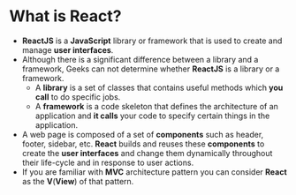 # What is React?
* **ReactJS** is a **JavaScript** library or framework that is used to create and manage **user interfaces**.
* Although there is a significant difference between a library and a framework, Geeks can not determine whether **ReactJS** is a library or a framework.
    * A **library** is a set of classes that contains useful methods which **you call** to do specific jobs.
    * A **framework** is a code skeleton that defines the architecture of an application and **it calls** your code to specify certain things in the application.
* A web page is composed of a set of **components** such as header, footer, sidebar, etc. **React** builds and reuses these **components** to create the **user interfaces** and change them dynamically throughout their life-cycle and in response to user actions.
* If you are familiar with **MVC** architecture pattern you can consider **React** as the **V**(**View**) of that pattern.     
